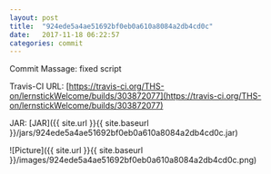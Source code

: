 ```yaml
---
layout: post
title:  "924ede5a4ae51692bf0eb0a610a8084a2db4cd0c"
date:   2017-11-18 06:22:57
categories: commit
---
```


Commit Massage: fixed script  

Travis-CI URL: [https://travis-ci.org/THS-on/lernstickWelcome/builds/303872077](https://travis-ci.org/THS-on/lernstickWelcome/builds/303872077)

JAR: [JAR]({{ site.url }}{{ site.baseurl }}/jars/924ede5a4ae51692bf0eb0a610a8084a2db4cd0c.jar)

![Picture]({{ site.url }}{{ site.baseurl }}/images/924ede5a4ae51692bf0eb0a610a8084a2db4cd0c.png)

